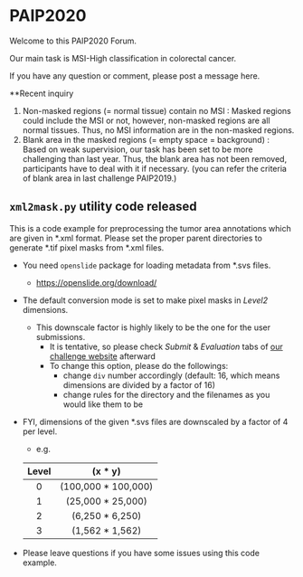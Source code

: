 # PAIP2020

Welcome to this PAIP2020 Forum.

Our main task is MSI-High classification in colorectal cancer.

If you have any question or comment, please post a message here.


**Recent inquiry
1. Non-masked regions (= normal tissue) contain no MSI : Masked regions could include the MSI or not, however, non-masked regions are all normal tissues. Thus, no MSI information are in the non-masked regions.
2. Blank area  in the masked regions (= empty space = background) : Based on weak supervision, our task has been set to be more challenging than last year. Thus, the blank area has not been removed, participants have to deal with it if necessary. (you can refer the criteria of blank area in last challenge PAIP2019.)

## `xml2mask.py` utility code released

This is a code example for preprocessing the tumor area annotations which are given in \*.xml format.
Please set the proper parent directories to generate \*.tif pixel masks from \*.xml files.

- You need `openslide` package for loading metadata from \*.svs files.
  - https://openslide.org/download/
- The default conversion mode is set to make pixel masks in _Level2_ dimensions.
  - This downscale factor is highly likely to be the one for the user submissions.
    - It is tentative, so please check _Submit_ & _Evaluation_ tabs of [our challenge website](https://paip2020.grand-challenge.org/) afterward
    - To change this option, please do the followings:
      - change `div` number accordingly (default: 16, which means dimensions are divided by a factor of 16)
      - change rules for the directory and the filenames as you would like them to be
- FYI, dimensions of the given \*.svs files are downscaled by a factor of 4 per level.
  - e.g.
        
  | Level | (x \* y) |
  |:-----:|:--------:|
  | 0     | (100,000 \* 100,000) |
  | 1     | (25,000 \* 25,000) |
  | 2     | (6,250 \* 6,250) |
  | 3     | (1,562 \* 1,562) |
- Please leave questions if you have some issues using this code example.
